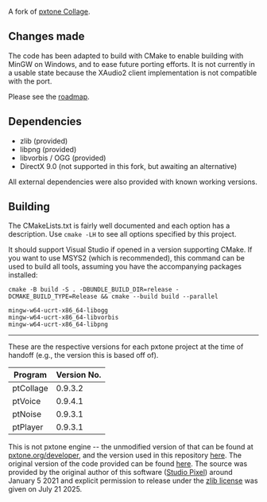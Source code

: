 A fork of [pxtone Collage](https://pxtone.org).

## Changes made
The code has been adapted to build with CMake to enable building with MinGW on Windows, and to ease future porting efforts.
It is not currently in a usable state because the XAudio2 client implementation is not compatible with the port.

Please see the [roadmap](ROADMAP.md).

## Dependencies
- zlib (provided)
- libpng (provided)
- libvorbis / OGG (provided)
- DirectX 9.0 (not supported in this fork, but awaiting an alternative)

All external dependencies were also provided with known working versions.

## Building
The CMakeLists.txt is fairly well documented and each option has a description. Use `cmake -LH` to see all options specified by this project.

It should support Visual Studio if opened in a version supporting CMake. If you want to use MSYS2 (which is recommended),
this command can be used to build all tools, assuming you have the accompanying packages installed:

`cmake -B build -S . -DBUNDLE_BUILD_DIR=release -DCMAKE_BUILD_TYPE=Release && cmake --build build --parallel`

```
mingw-w64-ucrt-x86_64-libogg
mingw-w64-ucrt-x86_64-libvorbis
mingw-w64-ucrt-x86_64-libpng
```

---

These are the respective versions for each pxtone project at the time of handoff (e.g., the version this is based off of).

|Program	|Version No.|
|--|--|
|ptCollage|0.9.3.2		|
|ptVoice	|0.9.4.1		|
|ptNoise	|0.9.3.1		|
|ptPlayer	|0.9.3.1		|

This is not pxtone engine -- the unmodified version of that can be found at [pxtone.org/developer](https://pxtone.org/developer), and the version used in this repository [here](https://github.com/ewancg/pxtone).
The original version of the code provided can be found [here](https://www.cavestory.org/downloads/pxtoneProjectT-220401b-open230815c.zip). The source was provided by the original author of this software ([Studio Pixel](https://studiopixel.jp)) around January 5 2021 and explicit permission to release under the [zlib license](LICENSE) was given on July 21 2025.
